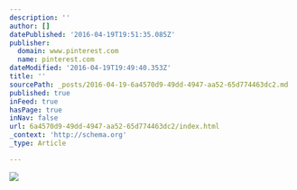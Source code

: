 ```yaml
---
description: ''
author: []
datePublished: '2016-04-19T19:51:35.085Z'
publisher:
  domain: www.pinterest.com
  name: pinterest.com
dateModified: '2016-04-19T19:49:40.353Z'
title: ''
sourcePath: _posts/2016-04-19-6a4570d9-49dd-4947-aa52-65d774463dc2.md
published: true
inFeed: true
hasPage: true
inNav: false
url: 6a4570d9-49dd-4947-aa52-65d774463dc2/index.html
_context: 'http://schema.org'
_type: Article

---
```

![](https://s-media-cache-ak0.pinimg.com/564x/bb/92/08/bb92088e3a3172a6f3345ccb5342bcdb.jpg)
